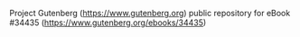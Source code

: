 Project Gutenberg (https://www.gutenberg.org) public repository for eBook #34435 (https://www.gutenberg.org/ebooks/34435)

